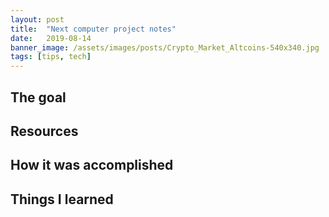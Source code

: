```yaml
---
layout: post
title:  "Next computer project notes"
date:   2019-08-14
banner_image: /assets/images/posts/Crypto_Market_Altcoins-540x340.jpg 
tags: [tips, tech]
---
```


## The goal

## Resources

## How it was accomplished

## Things I learned




